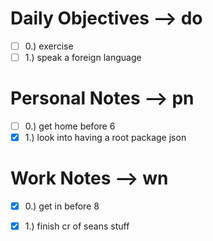 # Daily Objectives --> do
- [ ] 0.) exercise
- [ ] 1.) speak a foreign language

# Personal Notes --> pn
- [ ] 0.) get home before 6
- [x] 1.) look into having a root package json

# Work Notes --> wn
- [x] 0.) get in before 8
- [x] 1.) finish cr of seans stuff

